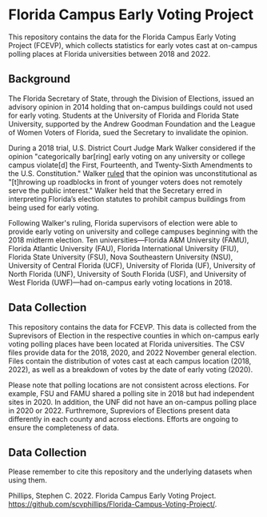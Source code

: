 # Florida Campus Early Voting Project
This repository contains the data for the Florida Campus Early Voting Project (FCEVP), which collects statistics for early votes cast at on-campus polling places at Florida universities between 2018 and 2022.

## Background

The Florida Secretary of State, through the Division of Elections, issued an advisory opinion in 2014 holding that on-campus buildings could not used for early voting. Students at the University of Florida and Florida State University, supported by the Andrew Goodman Foundation and the League of Women Voters of Florida, sued the Secretary to invalidate the opinion.

During a 2018 trial, U.S. District Court Judge Mark Walker considered if the opinion "categorically bar[ring] early voting on any university or college campus violate[d] the First, Fourteenth, and Twenty-Sixth Amendments to the U.S. Constitution." Walker [ruled](https://drive.google.com/file/d/1XVKoOCo2Hkv42PW_IJfVRIM7p89yxFy7/view?usp=sharing) that the opinion was unconstitutional as "[t]hrowing up roadblocks in front of younger voters does not remotely serve the public interest." Walker held that the Secretary erred in interpreting Florida’s election statutes to prohibit campus buildings from being used for early voting. 

Following Walker's ruling, Florida supervisors of election were able to provide early voting on university and college campuses beginning with the 2018 midterm election. Ten universities—Florida A&M University (FAMU), Florida Atlantic University (FAU), Florida International University (FIU), Florida State University (FSU), Nova Southeastern University (NSU), University of Central Florida (UCF), University of Florida (UF), University of North Florida (UNF), University of South Florida (USF), and University of West Florida (UWF)—had on-campus early voting locations in 2018.

## Data Collection

This repository contains the data for FCEVP. This data is collected from the Suprevisors of Election in the respective counties in which on-campus early voting polling places have been located at Florida universities. The CSV files provide data for the 2018, 2020, and 2022 November general election. Files contain the distribution of votes cast at each campus location (2018, 2022), as well as a breakdown of votes by the date of early voting (2020).

Please note that polling locations are not consistent across elections. For example, FSU and FAMU shared a polling site in 2018 but had independent sites in 2020. In addition, the UNF did not have an on-campus polling place in 2020 or 2022. Furthremore, Supreviors of Elections present data differently in each county and across elections. Efforts are ongoing to ensure the completeness of data.

## Data Collection

Please remember to cite this repository and the underlying datasets when using them.

Phillips, Stephen C. 2022. Florida Campus Early Voting Project. https://github.com/scvphillips/Florida-Campus-Voting-Project/. 
